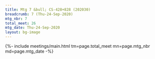 ```yaml
---
title: Mtg 7 &bull; CS-428+828 (202030)
breadcrumb: 7 (Thu-24-Sep-2020)
mtg_nbr: 7
total_meet: 26
mtg_date: Thu-24-Sep-2020
layout: bg-image
---
```


{%- include meetings/main.html
    tm=page.total_meet
    mn=page.mtg_nbr
    md=page.mtg_date
-%}

